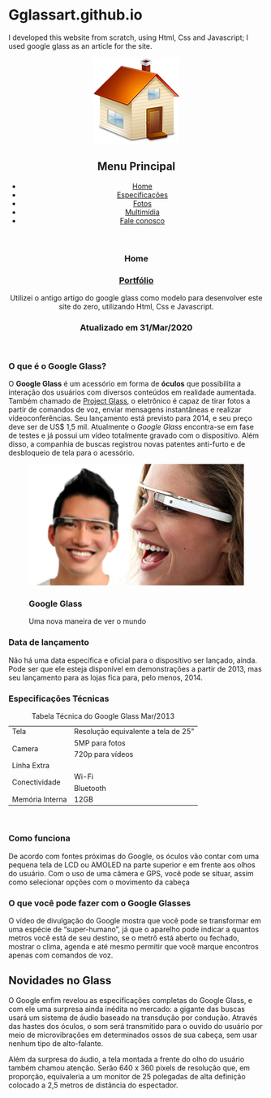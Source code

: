 # Gglassart.github.io

I developed this website from scratch, using Html, Css and Javascript;
I used google glass as an article for the site.

<!DOCTYPE html>

<html lang="pt-br">

<head>
    <meta charset="utf-8"/>
</head>
<body>

<div id="interface">

<header id="cabecalho">
<img id="icone" src="_imagens/home.png"/>

<nav id="menu">
    <h2>Menu Principal</h2>
<ul>
    <li onmouseover="mudaFoto('_imagens/home.png')" onmouseout="mudaFoto('_imagens/home.png')"><a href="index.html">Home</a></li>
    <li onmouseover="mudaFoto('_imagens/especificacoes.png')" onmouseout="mudaFoto('_imagens/home.png')"><a href="specs.html">Especificações</a></li>
    <li onmouseover="mudaFoto('_imagens/fotos.png')" onmouseout="mudaFoto('_imagens/home.png')"><a href="fotos.html">Fotos</a></li>
    <li onmouseover="mudaFoto('_imagens/multimidia.png')" onmouseout="mudaFoto('_imagens/home.png')"><a href="multimidia.html">Multimídia</a></li>
    <li onmouseover="mudaFoto('_imagens/contato.png')" onmouseout="mudaFoto('_imagens/home.png')"><a href="fale-conosco.html">Fale conosco</a></li>
</ul>

</nav>

</header>

<section id="corpo">
<article id="noticiaprincipal">
    <header id="cabecalho-artigo">
<hgroup>
    <h3>Home</h3>
    <h1><a href="https://guilhermemag.github.io/" target="_blank"> Portfólio </a></h1> 
    <p>
        Utilizei o antigo artigo do google glass como modelo para desenvolver este site do zero, utilizando Html, Css e Javascript.
    </p>
    <h3 class="direita"> Atualizado em 31/Mar/2020</h3>
</hgroup>
    </header>

<h3>O que é o Google Glass?</h3>
<p>O <b>Google Glass</b> é um acessório em forma de <span style="font-weight: bolder;"> óculos</span> que possibilita a interação dos usuários com diversos conteúdos em realidade aumentada. Também chamado de <a href="https://www.google.com/glass/" target="_blank">Project Glass</a>, o eletrônico é capaz de tirar fotos a partir de comandos de voz, enviar mensagens instantâneas e realizar vídeo&shy;conferências. Seu lançamento está previsto para 2014, e seu preço deve ser de US$ 1,5 mil. Atualmente o <em>Google Glass</em> encontra-se em fase de testes e já possui um vídeo totalmente gravado com o dispositivo. Além disso, a companhia de buscas registrou novas patentes anti-furto e de desbloqueio de tela para o acessório.</p>


<figure class="foto-legenda">
<img src="_imagens/glass-quadro-homem-mulher.jpg"/>
    <figcaption>
        <h3>Google Glass</h3>
        <p>Uma nova maneira de ver o mundo</p>
    </figcaption>
</figure>

<h3>Data de lançamento</h3>
<p>Não há uma data específica e oficial para o dispositivo ser lançado, ainda. Pode ser que ele esteja disponível em demonstrações a partir de 2013, mas seu lançamento para as lojas fica para, pelo menos, 2014.</p>

<h3>Especificações Técnicas</h3>
<table id="tabelaspec">
<caption>Tabela Técnica do Google Glass Mar/2013</caption>
    <tr><td>Tela</td><td>Resolução equivalente a tela de 25"</td></tr>
    <tr><td rowspan="2">Camera</td><td>5MP para fotos </td></tr>
    <tr><td> 720p para vídeos</td></tr>
    <tr><td colspan="2">Linha Extra</td></tr>
    <tr><td rowspan="2">Conectividade</td><td>Wi-Fi</td></tr>
    <tr><td>Bluetooth</td></tr>
    <tr><td>Memória Interna</td><td>12GB</td></tr>
</table>


<br/>
<h3>Como funciona</h3>
<p>De acordo com fontes próximas do Google, os óculos vão contar com uma pequena tela de LCD ou AMOLED na parte superior e em frente aos olhos do usuário. Com o uso de uma câmera e GPS, você pode se situar, assim como selecionar opções com o movimento da cabeça</p>

<h3>O que você pode fazer com o Google Glasses</h3>
<p>O vídeo de divulgação do Google mostra que você pode se transformar em uma espécie de “super-<wbr/>humano”, já que o aparelho pode indicar a quantos metros você está de seu destino, se o metrô está aberto ou fechado, mostrar o clima, agenda e até mesmo permitir que você marque encontros apenas com comandos de voz.</p>

</article>
</section>

<h2>Novidades no Glass</h2>
<p>O Google enfim revelou as especificações completas do Google Glass, e com ele uma surpresa ainda inédita no mercado: a gigante das buscas usará um sistema de áudio baseado na transdução por condução. Através das hastes dos óculos, o som será transmitido para o ouvido do usuário por meio de microvibrações em determinados ossos de sua cabeça, sem usar nenhum tipo de alto-falante.</p>

<p>Além da surpresa do áudio, a tela montada a frente do olho do usuário também chamou atenção. Serão 640 x 360 pixels de resolução que, em proporção, equivaleria a um monitor de 25 polegadas de alta definição colocado a 2,5 metros de distância do espectador.</p>

</aside>

</p>
</footer>

</div>
</body>
</html>

